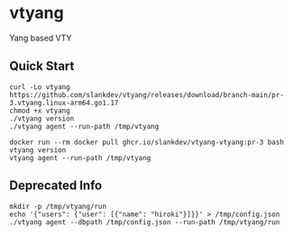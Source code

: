 # vtyang
Yang based VTY

## Quick Start

```
curl -Lo vtyang https://github.com/slankdev/vtyang/releases/download/branch-main/pr-3.vtyang.linux-arm64.go1.17
chmod +x vtyang
./vtyang version
./vtyang agent --run-path /tmp/vtyang
```

```
docker run --rm docker pull ghcr.io/slankdev/vtyang-vtyang:pr-3 bash
vtyang version
vtyang agent --run-path /tmp/vtyang
```

## Deprecated Info
```
mkdir -p /tmp/vtyang/run
echo '{"users": {"user": [{"name": "hiroki"}]}}' > /tmp/config.json
./vtyang agent --dbpath /tmp/config.json --run-path /tmp/vtyang/run
```
